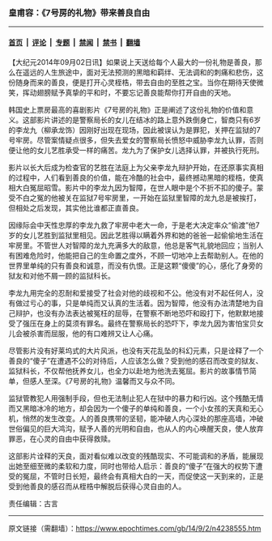 ### 皇甫容：《7号房的礼物》带来善良自由

---

#### [首页](../../../..?n4238555) &nbsp;|&nbsp; [评论](../../../../../epoch-comment?n4238555) &nbsp;|&nbsp; [专题](../../../../../epoch-special?n4238555) &nbsp;|&nbsp; [禁闻](../../../../../epoch-news?n4238555) &nbsp;|&nbsp; [禁书](../../../../../books?n4238555) &nbsp;|&nbsp; [翻墙](https://github.com/gfw-breaker/nogfw/blob/master/README.md?n4238555)


<div class="post_content" id="artbody" itemprop="articleBody">
 <!-- article content begin -->
 <p>
  【大纪元2014年09月02日讯】如果说上天送给每个人最大的一份礼物是善良，那么在遥远的人生旅途中，面对无法预测的黑暗和羁绊、无法调和的刺痛和悲伤，这份随身而来的善良，便是打开心灵桎梏，带去自由的至胜之宝。当你在期待天使微笑，挥动翅膀赋予真挚的平和时，不要忘记善良能帮你打开自由的天地。
 </p>
 <p>
  韩国史上票房最高的喜剧影片《7号房的礼物》正是阐述了这份礼物的价值和意义。这部影片讲述的是警察局长的女儿在结冰的路上意外跌倒身亡，智商只有6岁的李龙九（柳承龙饰）因刚好出现在现场，因此被误认为是罪犯，关押在监狱的7号牢房。尽管案情疑点很多，但失去爱女的警察局长愤怒中威胁李龙九认罪，否则便让他的女儿艺胜承受一样的痛苦。龙九为了保护女儿选择认罪，并被执行死刑。
 </p>
 <p>
  影片以长大后成为检查官的艺胜在法庭上为父亲李龙九辩护开始，在还原事实真相的过程中，人们看到善良的价值，能在冷酷的社会中，最终撼动黑暗的桎梏，使真相大白冤屈昭雪。影片中的李龙九因为智障，在世人眼中是个不折不扣的傻子。蒙受不白之冤的他被关在监狱7号牢房里，一开始在监狱里智障的龙九总是被挨打，但相处之后发现，其实他比谁都正直善良。
 </p>
 <p>
  因缘际会中天性忠厚的李龙九救了牢房中老大一命，于是老大决定率众“偷渡”他7岁的女儿艺胜到监狱里相见。因此艺胜得以瞒着外界和她的爸爸一起偷偷地生活在牢房里。不管世人对智障的龙九充满多大的敌意，他总是客气礼貌地回应；当别人有困难危险时，他能把自己的生命置之度外，不顾一切地冲上去帮助别人。在他的世界里单纯的只有善良和诚意，而没有仇恨。正是这颗“傻傻”的心，感化了身旁的狱友和对他不屑一顾的监狱科长。
 </p>
 <p>
  李龙九用完全的忍耐和爱接受了社会对他的歧视和不公。他没有对不起任何人，没有做过亏心的事，只是单纯而又认真的生活着。因为智障，他没有办法清楚地为自己辩护，也没有办法表达被冤枉的屈辱，在警察不断地恐吓和殴打下，他默默地接受了强压在身上的莫须有罪名。最终在警察局长的恐吓下，李龙九因为害怕宝贝女儿会被杀害而屈服，他的有口难辨又让人心痛。
 </p>
 <p>
  尽管影片没有好莱坞式的大片风派，也没有天花乱坠的科幻元素，只是诠释了一个善良的“傻子”在遭遇不公的对待后，人应该怎么做？受到他的感召而改变的狱友、监狱科长，不仅帮他抚养女儿，也全力以赴地为他洗去冤屈。影片的故事情节简单，但感人至深。《7号房的礼物》温馨而又与众不同。
 </p>
 <p>
  监狱管教犯人用强制手段，但也无法制止犯人在狱中的暴力和行凶。这个残酷无情而又黑暗冰冷的地方，却会因为一个傻子的单纯和善良，一个小女孩的天真和无心机，悄然的发生改变。人的善良携带的坚韧，能冲破人内心深处的那座高墙，冲破世俗偏见的巨大鸿沟，赋予人善的光明和自由，也从人的内心唤醒天良，使人放弃罪恶，在心灵的自由中获得救赎。
 </p>
 <p>
  这部影片诠释的天良，面对看似难以改变的残酷现实、不可能调和的矛盾，能展现出她至细至微的柔软和力度，同时也带给人启示：善良的“傻子”在强大的权势下遭受的冤屈，不管时日长短，最终会有真相大白的一天，而促使这一天到来的，正是受到他善良的感召而从桎梏中解脱后获得心灵自由的人。
 </p>
 <p>
  责任编辑：古言
 </p>
 <!-- article content end -->
 <div id="below_article_ad">
 </div>
</div>


---

原文链接（需翻墙）：https://www.epochtimes.com/gb/14/9/2/n4238555.htm